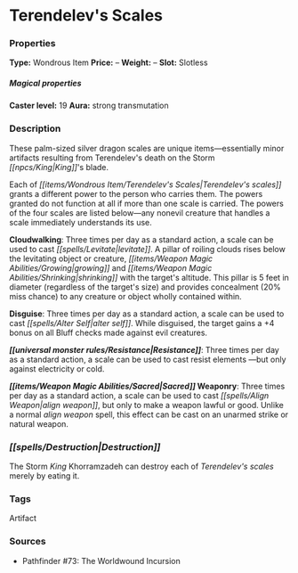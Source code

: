 ﻿---
Title: "Terendelev's Scales"
Type: "Wondrous Item"
Price: "–"
Weight: "–"
Slot: "Slotless"
Caster level: "19"
Aura: "strong transmutation"
Description: |
  "These palm-sized silver dragon scales are unique items—essentially minor artifacts resulting from Terendelev's death on the Storm King's blade.
  Each of _Terendelev's scales_ grants a different power to the person who carries them. The powers granted do not function at all if more than one scale is carried. The powers of the four scales are listed below—any nonevil creature that handles a scale immediately understands its use.
  **Cloudwalking**: Three times per day as a standard action, a scale can be used to cast _levitate_. A pillar of roiling clouds rises below the levitating object or creature, growing and shrinking with the target's altitude. This pillar is 5 feet in diameter (regardless of the target's size) and provides concealment (20% miss chance) to any creature or object wholly contained within.
  **Disguise**: Three times per day as a standard action, a scale can be used to cast _alter self_. While disguised, the target gains a +4 bonus on all Bluff checks made against evil creatures.
  **Resistance**: Three times per day as a standard action, a scale can be used to cast _resist elements_ —but only against electricity or cold.
  **Sacred Weaponry**: Three times per day as a standard action, a scale can be used to cast _align weapon_, but only to make a weapon lawful or good. Unlike a normal _align weapon_ spell, this effect can be cast on an unarmed strike or natural weapon."
Destruction: |
  "The Storm King Khorramzadeh can destroy each of _Terendelev's scales_ merely by eating it."
Sources: "['Pathfinder #73: The Worldwound Incursion']"
---

# Terendelev's Scales

### Properties

**Type:** Wondrous Item **Price:** – **Weight:** – **Slot:** Slotless

##### Magical properties

**Caster level:** 19 **Aura:** strong transmutation

### Description

These palm-sized silver dragon scales are unique items—essentially minor artifacts resulting from Terendelev's death on the Storm _[[npcs/King|King]]_'s blade.

Each of _[[items/Wondrous Item/Terendelev's Scales|Terendelev's scales]]_ grants a different power to the person who carries them. The powers granted do not function at all if more than one scale is carried. The powers of the four scales are listed below—any nonevil creature that handles a scale immediately understands its use.

**Cloudwalking**: Three times per day as a standard action, a scale can be used to cast _[[spells/Levitate|levitate]]_. A pillar of roiling clouds rises below the levitating object or creature, _[[items/Weapon Magic Abilities/Growing|growing]]_ and _[[items/Weapon Magic Abilities/Shrinking|shrinking]]_ with the target's altitude. This pillar is 5 feet in diameter (regardless of the target's size) and provides concealment (20% miss chance) to any creature or object wholly contained within.

**Disguise**: Three times per day as a standard action, a scale can be used to cast _[[spells/Alter Self|alter self]]_. While disguised, the target gains a +4 bonus on all Bluff checks made against evil creatures.

**_[[universal monster rules/Resistance|Resistance]]_**: Three times per day as a standard action, a scale can be used to cast resist elements —but only against electricity or cold.

**_[[items/Weapon Magic Abilities/Sacred|Sacred]]_ Weaponry**: Three times per day as a standard action, a scale can be used to cast _[[spells/Align Weapon|align weapon]]_, but only to make a weapon lawful or good. Unlike a normal _align weapon_ spell, this effect can be cast on an unarmed strike or natural weapon.

### _[[spells/Destruction|Destruction]]_

The Storm _King_ Khorramzadeh can destroy each of _Terendelev's scales_ merely by eating it.

### Tags

Artifact

### Sources

* Pathfinder #73: The Worldwound Incursion